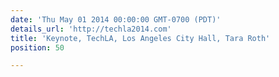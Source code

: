```yaml
---
date: 'Thu May 01 2014 00:00:00 GMT-0700 (PDT)'
details_url: 'http://techla2014.com'
title: 'Keynote, TechLA, Los Angeles City Hall, Tara Roth'
position: 50

---
```

